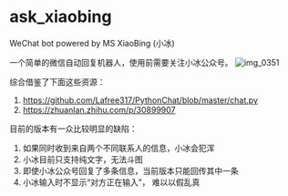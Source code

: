 # ask_xiaobing
WeChat bot powered by MS XiaoBing (小冰)

一个简单的微信自动回复机器人，使用前需要关注小冰公众号。
![img_0351](https://user-images.githubusercontent.com/32557706/34450087-1e7fddac-ecb6-11e7-9c1b-04be6333dfa4.JPG)

综合借鉴了下面这些资源：
1. https://github.com/Lafree317/PythonChat/blob/master/chat.py
2. https://zhuanlan.zhihu.com/p/30899907

目前的版本有一众比较明显的缺陷：
1. 如果同时收到来自两个不同联系人的信息，小冰会犯浑
2. 小冰目前只支持纯文字，无法斗图
3. 即使小冰公众号回复了多条信息，当前版本只能回传其中一条
4. 小冰输入时不显示“对方正在输入”， 难以以假乱真
